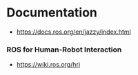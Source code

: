 # Documentation

* https://docs.ros.org/en/jazzy/index.html

### ROS for Human-Robot Interaction
* https://wiki.ros.org/hri
